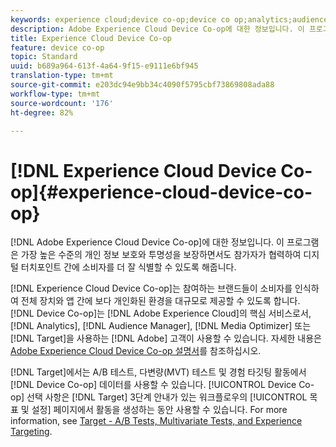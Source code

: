```yaml
---
keywords: experience cloud;device co-op;device co op;analytics;audience manager;aam;media optimizer;device graph
description: Adobe Experience Cloud Device Co-op에 대한 정보입니다. 이 프로그램은 가장 높은 수준의 개인 정보 보호와 투명성을 보장하면서도 참가자가 협력하여 디지털 터치포인트 간에 소비자를 더 잘 식별할 수 있도록 해줍니다.
title: Experience Cloud Device Co-op
feature: device co-op
topic: Standard
uuid: b689a964-613f-4a64-9f15-e9111e6bf945
translation-type: tm+mt
source-git-commit: e203dc94e9bb34c4090f5795cbf73869808ada88
workflow-type: tm+mt
source-wordcount: '176'
ht-degree: 82%

---
```



# [!DNL Experience Cloud Device Co-op]{#experience-cloud-device-co-op}

[!DNL Adobe Experience Cloud Device Co-op]에 대한 정보입니다. 이 프로그램은 가장 높은 수준의 개인 정보 보호와 투명성을 보장하면서도 참가자가 협력하여 디지털 터치포인트 간에 소비자를 더 잘 식별할 수 있도록 해줍니다.

[!DNL Experience Cloud Device Co-op]는 참여하는 브랜드들이 소비자를 인식하여 전체 장치와 앱 간에 보다 개인화된 환경을 대규모로 제공할 수 있도록 합니다. [!DNL Device Co-op]는 [!DNL Adobe Experience Cloud]의 핵심 서비스로서, [!DNL Analytics], [!DNL Audience Manager], [!DNL Media Optimizer] 또는 [!DNL Target]을 사용하는 [!DNL Adobe] 고객이 사용할 수 있습니다. 자세한 내용은 [Adobe Experience Cloud Device Co-op 설명서](https://docs.adobe.com/content/help/en/device-co-op/using/home.html)를 참조하십시오.

[!DNL Target]에서는 A/B 테스트, 다변량(MVT) 테스트 및 경험 타깃팅 활동에서 [!DNL Device Co-op] 데이터를 사용할 수 있습니다. [!UICONTROL Device Co-op] 선택 사항은 [!DNL Target] 3단계 안내가 있는 워크플로우의 [!UICONTROL 목표 및 설정] 페이지에서 활동을 생성하는 동안 사용할 수 있습니다. For more information, see [Target - A/B Tests, Multivariate Tests, and Experience Targeting](https://docs.adobe.com/content/help/en/device-co-op/using/data/target.html).

